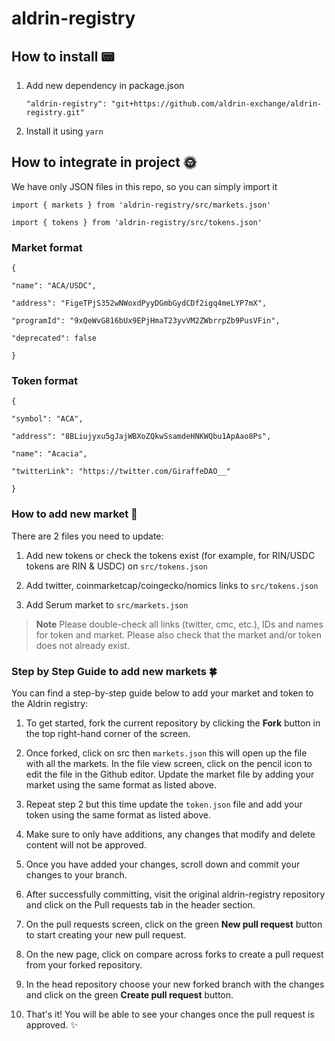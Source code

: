 # aldrin-registry

## How to install 📟

1. Add new dependency in package.json

    `"aldrin-registry": "git+https://github.com/aldrin-exchange/aldrin-registry.git"`

2. Install it using `yarn`


## How to integrate in project 🌞

We have only JSON files in this repo, so you can simply import it 

`import { markets } from 'aldrin-registry/src/markets.json'`

`import { tokens } from 'aldrin-registry/src/tokens.json'`


### Market format 

    {
    
    "name": "ACA/USDC",
    
    "address": "FigeTPjS352wNWoxdPyyDGmbGydCDf2igq4meLYP7mX",
    
    "programId": "9xQeWvG816bUx9EPjHmaT23yvVM2ZWbrrpZb9PusVFin",
    
    "deprecated": false
    
    }


### Token format 

    {
    
    "symbol": "ACA",
    
    "address": "8BLiujyxu5gJajWBXoZQkwSsamdeHNKWQbu1ApAao8Ps",
    
    "name": "Acacia",
    
    "twitterLink": "https://twitter.com/GiraffeDAO__"
    
    }


### How to add new market 🛒
There are 2 files you need to update:

1. Add new tokens or check the tokens exist (for example, for RIN/USDC tokens are RIN & USDC) on `src/tokens.json`

2. Add twitter, coinmarketcap/coingecko/nomics links to `src/tokens.json`

3. Add Serum market to `src/markets.json`

>**Note**
Please double-check all links (twitter, cmc, etc.), IDs and names for token and market. Please also check that the market and/or token does not already exist.


### Step by Step Guide to add new markets 🍀
You can find a step-by-step guide below to add your market and token to the Aldrin registry:

1. To get started, fork the current repository by clicking the **Fork** button in the top right-hand corner of the screen.

2. Once forked, click on src then `markets.json` this will open up the file with all the markets. In the file view screen, click on the pencil icon to edit the file in the Github editor. Update the market file by adding your market using the same format as listed above.

3. Repeat step 2 but this time update the `token.json` file and add your token using the same format as listed above.

4. Make sure to only have additions, any changes that modify and delete content will not be approved.

5. Once you have added your changes, scroll down and commit your changes to your branch.

6. After successfully committing, visit the original aldrin-registry repository and click on the Pull requests tab in the header section.

7. On the pull requests screen, click on the green **New pull request** button to start creating your new pull request.

8. On the new page, click on compare across forks to create a pull request from your forked repository.

9. In the head repository choose your new forked branch with the changes and click on the green **Create pull request** button.

10. That's it! You will be able to see your changes once the pull request is approved. ✨
